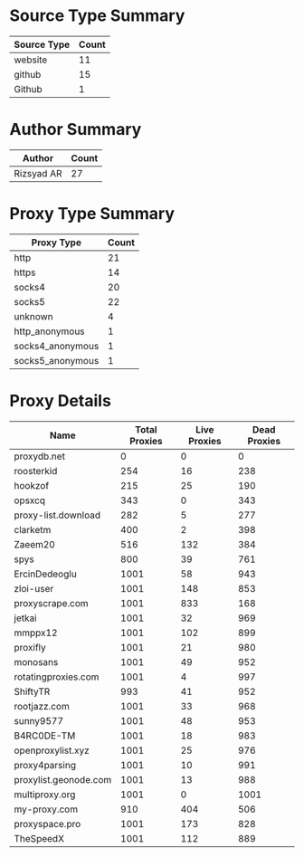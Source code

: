 # Source Type Summary

| Source Type | Count |
|-------------|-------|
| website | 11 |
| github | 15 |
| Github | 1 |


# Author Summary

| Author | Count |
|--------|-------|
| Rizsyad AR | 27 |


# Proxy Type Summary

| Proxy Type | Count |
|------------|-------|
| http | 21 |
| https | 14 |
| socks4 | 20 |
| socks5 | 22 |
| unknown | 4 |
| http_anonymous | 1 |
| socks4_anonymous | 1 |
| socks5_anonymous | 1 |


# Proxy Details

| Name | Total Proxies | Live Proxies | Dead Proxies |
|------|---------------|--------------|---------------|
| proxydb.net | 0 | 0 | 0 |
| roosterkid | 254 | 16 | 238 |
| hookzof | 215 | 25 | 190 |
| opsxcq | 343 | 0 | 343 |
| proxy-list.download | 282 | 5 | 277 |
| clarketm | 400 | 2 | 398 |
| Zaeem20 | 516 | 132 | 384 |
| spys | 800 | 39 | 761 |
| ErcinDedeoglu | 1001 | 58 | 943 |
| zloi-user | 1001 | 148 | 853 |
| proxyscrape.com | 1001 | 833 | 168 |
| jetkai | 1001 | 32 | 969 |
| mmppx12 | 1001 | 102 | 899 |
| proxifly | 1001 | 21 | 980 |
| monosans | 1001 | 49 | 952 |
| rotatingproxies.com | 1001 | 4 | 997 |
| ShiftyTR | 993 | 41 | 952 |
| rootjazz.com | 1001 | 33 | 968 |
| sunny9577 | 1001 | 48 | 953 |
| B4RC0DE-TM | 1001 | 18 | 983 |
| openproxylist.xyz | 1001 | 25 | 976 |
| proxy4parsing | 1001 | 10 | 991 |
| proxylist.geonode.com | 1001 | 13 | 988 |
| multiproxy.org | 1001 | 0 | 1001 |
| my-proxy.com | 910 | 404 | 506 |
| proxyspace.pro | 1001 | 173 | 828 |
| TheSpeedX | 1001 | 112 | 889 |
